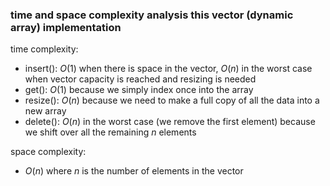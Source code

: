 ### time and space complexity analysis this vector (dynamic array) implementation

time complexity:
- insert(): $O(1)$ when there is space in the vector, $O(n)$ in the worst case when vector capacity is reached and resizing is needed
- get(): $O(1)$ because we simply index once into the array
- resize(): $O(n)$ because we need to make a full copy of all the data into a new array
- delete(): $O(n)$ in the worst case (we remove the first element) because we shift over all the remaining $n$ elements

space complexity:
- $O(n)$ where $n$ is the number of elements in the vector
